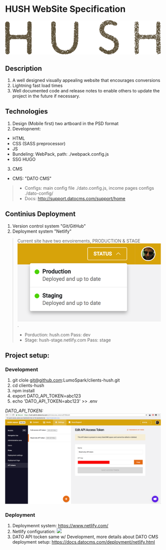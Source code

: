 # HUSH WebSite Specification
![](themes/hush/src/images-theme/logo-dark.svg)

## Description
1. A well designed visually appealing website that encourages conversions
2. Lightning fast load times
3. Well documented code and release notes to enable others to update the project in the future
if necessary.

## Technologies
1. Design (Mobile first) two artboard in the PSD format
2. Developnemt:
- HTML
- CSS (SASS preprocessor)
- JS
- Bundeling: WebPack, path: ./webpack.config.js
- SSG HUGO
3. CMS
- CMS: "DATO CMS"
> - Configs: main config file ./dato.config.js, income pages configs ./dato-config/
> - Docs: http://support.datocms.com/support/home

## Continius Deployment
1. Version control system "Git/GitHub"
2. Deployment system "Netlify"
> Current site have two envoirements, PRODUCTION & STAGE ![](docs/deploy-environments.png).
> - Porduction: hush.com Pass: dev
> - Stage: hush-stage.netlify.com Pass: stage

## Project setup:
### Development
1. git clole git@github.com:LumoSpark/clients-hush.git
2. cd clients-hush
3. npm install
4. export DATO_API_TOKEN=abc123
5. echo 'DATO_API_TOKEN=abc123' >> .env

*DATO_API_TOKEN: ![](docs/api-token.png)*

### Deployment
1. Deploymennt system: https://www.netlify.com/
2. Netlify configuration:
![](deploy-settings.png)
3. DATO API tocken same w/ Development, more details about DATO CMS deployment setup: https://docs.datocms.com/deployment/netlify.html

